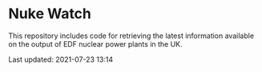 # Nuke Watch

This repository includes code for retrieving the latest information available on the output of EDF nuclear power plants in the UK.

Last updated: 2021-07-23 13:14